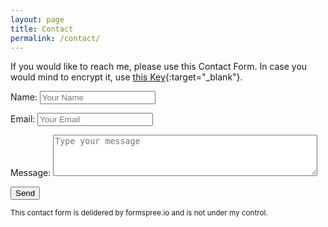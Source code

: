 ```yaml
---
layout: page
title: Contact
permalink: /contact/
---
```


If you would like to reach me, please use this Contact Form. In case you would mind to encrypt it, use [this Key][pgp_key]{:target="_blank"}.


<form class="contact-form" method="post" action="https://formspree.io/spam-filter@beecoss.com">
   <p>Name: <input name="Name" placeholder="Your Name" /></p>
   <p>Email: <input name="_replyto" placeholder="Your Email" /></p>
   <p>Message: 
   	<textarea name="message" placeholder="Type your message" rows="4" cols="50"></textarea> 
   </p>
    <input type="submit" value="Send">
    <input type="hidden" name="_subject" value="Contact form">
    <input type="hidden" name="_next" value="thanks.html">
</form>



<small class="warn">
This contact form is delidered by formspree.io and is not under my control.
</small>

[pgp_key]: https://pgp.key-server.io/pks/lookup?op=get&fingerprint=on&search=0xC92E223E3F366DB1
